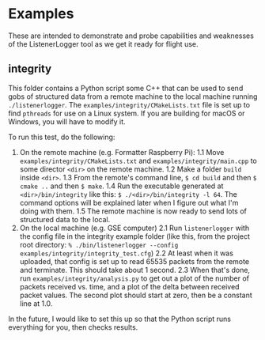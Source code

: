 # Examples

These are intended to demonstrate and probe capabilities and weaknesses of the ListenerLogger tool as we get it ready for flight use.

## integrity

This folder contains a Python script some C++ that can be used to send gobs of structured data from a remote machine to the local machine running `./listenerlogger`. The `examples/integrity/CMakeLists.txt` file is set up to find `pthreads` for use on a Linux system. If you are building for macOS or Windows, you will have to modify it.

To run this test, do the following:

1. On the remote machine (e.g. Formatter Raspberry Pi):
    1.1 Move `examples/integrity/CMakeLists.txt` and `examples/integrity/main.cpp` to some director `<dir>` on the remote machine. 
    1.2 Make a folder `build` inside `<dir>`.
    1.3 From the remote's command line, `$ cd build` and then `$ cmake ..` and then `$ make`.
    1.4 Run the executable generated at `<dir>/bin/integrity` like this: `$ ./<dir>/bin/integrity -l 64`. The command options will be explained later when I figure out what I'm doing with them.
    1.5 The remote machine is now ready to send lots of structured data to the local.
2. On the local machine (e.g. GSE computer)
    2.1 Run `listenerlogger` with the config file in the integrity example folder (like this, from the project root directory: `% ./bin/listenerlogger --config examples/integrity/integrity_test.cfg`)
    2.2 At least when it was uploaded, that config is set up to read 65535 packets from the remote and terminate. This should take about 1 second.
    2.3 When that's done, run `examples/integrity/analysis.py` to get out a plot of the number of packets received vs. time, and a plot of the delta between received packet values. The second plot should start at zero, then be a constant line at 1.0.

In the future, I would like to set this up so that the Python script runs everything for you, then checks results.